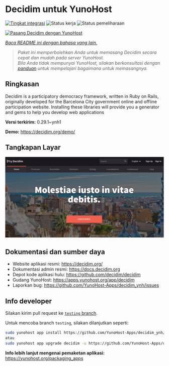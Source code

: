<!--
N.B.: README ini dibuat secara otomatis oleh <https://github.com/YunoHost/apps/tree/master/tools/readme_generator>
Ini TIDAK boleh diedit dengan tangan.
-->

# Decidim untuk YunoHost

[![Tingkat integrasi](https://dash.yunohost.org/integration/decidim.svg)](https://ci-apps.yunohost.org/ci/apps/decidim/) ![Status kerja](https://ci-apps.yunohost.org/ci/badges/decidim.status.svg) ![Status pemeliharaan](https://ci-apps.yunohost.org/ci/badges/decidim.maintain.svg)

[![Pasang Decidim dengan YunoHost](https://install-app.yunohost.org/install-with-yunohost.svg)](https://install-app.yunohost.org/?app=decidim)

*[Baca README ini dengan bahasa yang lain.](./ALL_README.md)*

> *Paket ini memperbolehkan Anda untuk memasang Decidim secara cepat dan mudah pada server YunoHost.*  
> *Bila Anda tidak mempunyai YunoHost, silakan berkonsultasi dengan [panduan](https://yunohost.org/install) untuk mempelajari bagaimana untuk memasangnya.*

## Ringkasan

Decidim is a participatory democracy framework, written in Ruby on Rails, originally developed for the Barcelona City government online and offline participation website. Installing these libraries will provide you a generator and gems to help you develop web applications


**Versi terkirim:** 0.29.1~ynh1

**Demo:** <https://decidim.org/demo/>

## Tangkapan Layar

![Tangkapan Layar pada Decidim](./doc/screenshots/screenshot1.PNG)

## Dokumentasi dan sumber daya

- Website aplikasi resmi: <https://decidim.org/>
- Dokumentasi admin resmi: <https://docs.decidim.org>
- Depot kode aplikasi hulu: <https://github.com/decidim/decidim>
- Gudang YunoHost: <https://apps.yunohost.org/app/decidim>
- Laporkan bug: <https://github.com/YunoHost-Apps/decidim_ynh/issues>

## Info developer

Silakan kirim pull request ke [`testing` branch](https://github.com/YunoHost-Apps/decidim_ynh/tree/testing).

Untuk mencoba branch `testing`, silakan dilanjutkan seperti:

```bash
sudo yunohost app install https://github.com/YunoHost-Apps/decidim_ynh/tree/testing --debug
atau
sudo yunohost app upgrade decidim -u https://github.com/YunoHost-Apps/decidim_ynh/tree/testing --debug
```

**Info lebih lanjut mengenai pemaketan aplikasi:** <https://yunohost.org/packaging_apps>
